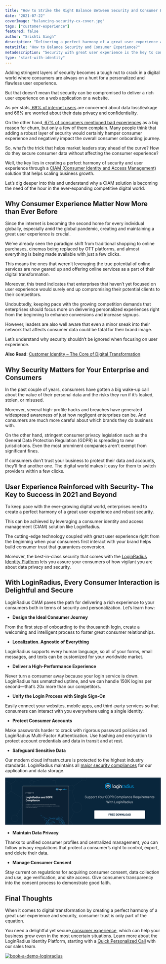 ```yaml
---
title: "How to Strike the Right Balance Between Security and Consumer Experience"
date: "2021-07-22"
coverImage: "balancing-security-cx-cover.jpg"
tags: ["customer-experience"]
featured: false
author: "Srishti Singh"
description: "Delivering a perfect harmony of a great user experience along with the highest level of security is crucial today. Let’s learn why a great user experience shouldn’t be compromised for security and how LoginRadius helps enterprises create great personalized user experiences reinforced by strict security."
metatitle: "How to Balance Security and Consumer Experience?"
metadescription: "Security with great user experience is the key to consumer success. This post portrays the importance of both aspects along with the benefits of a CIAM."
type: "start-with-identity"
---
```


Adding stringent layers of security becomes a tough nut to crack in a digital world where consumers are always on a hunt for a personalized and flawless user experience.

But that doesn’t mean that security can be compromised to deliver a rich user experience on a web application or a website.

As per stats,[ 69% of internet users](https://www.statista.com/statistics/1172265/biggest-cloud-security-concerns-in-2020/) are concerned about data loss/leakage and 66% are worried about their data privacy and confidentiality.

On the other hand,[ 67% of consumers mentioned bad experiences](https://www.huffpost.com/entry/50-important-customer-exp_b_8295772?ec_carp=6823990201176436044) as a big reason for churn, but only a few of them complain. Many people think that adding a robust layer of security would certainly hamper consumer experience and negatively impact the overall consumer onboarding journey.

So, what’s the trick that helps market leaders stay ahead of the curve? How do they secure consumer data without affecting the consumer experience?

Well, the key lies in creating a perfect harmony of security and user experience through a [CIAM (Consumer Identity and Access Management)](https://www.loginradius.com/blog/start-with-identity/customer-identity-and-access-management/) solution that helps scaling business growth.

Let’s dig deeper into this and understand why a CIAM solution is becoming the need of the hour in the ever-expanding competitive digital world.

## Why Consumer Experience Matter Now More than Ever Before

Since the internet is becoming the second home for every individual globally, especially amid the global pandemic, creating and maintaining a great user experience is crucial.

We’ve already seen the paradigm shift from traditional shopping to online purchases, cinemas being replaced by OTT platforms, and almost everything is being made available with just a few clicks.

This means the ones that weren’t leveraging the true potential of online services are now geared up and offering online services as a part of their digital transformation.

Moreover, this trend indicates that enterprises that haven’t yet focused on user experience would surely end up compromising their potential clients to their competitors.

Undoubtedly, keeping pace with the growing competition demands that enterprises should focus more on delivering personalized experiences right from the beginning to enhance conversions and increase signups.

However, leaders are also well aware that even a minor sneak into their network that affects consumer data could be fatal for their brand image.

Let’s understand why security shouldn’t be ignored when focusing on user experience.

**Also Read**: [Customer Identity – The Core of Digital Transformation](https://www.loginradius.com/resource/customer-identity-the-core-of-digital-transformation/)

## Why Security Matters for Your Enterprise and Consumers

In the past couple of years, consumers have gotten a big wake-up call about the value of their personal data and the risks they run if it’s leaked, stolen, or misused.

Moreover, several high-profile hacks and breaches have generated widespread awareness of just how negligent enterprises can be. And consumers are much more careful about which brands they do business with.

On the other hand, stringent consumer privacy legislation such as the General Data Protection Regulation (GDPR) is spreading to new jurisdictions. Even the most prominent companies aren’t exempt from significant fines.

If consumers don’t trust your business to protect their data and accounts, they’ll find another one. The digital world makes it easy for them to switch providers within a few clicks.

## User Experience Reinforced with Security- The Key to Success in 2021 and Beyond

To keep pace with the ever-growing digital world, enterprises need to create a perfect harmony of a great user experience and robust security.

This can be achieved by leveraging a consumer identity and access management (CIAM) solution like LoginRadius.

The cutting-edge technology coupled with great user experience right from the beginning when your consumers first interact with your brand helps build consumer trust that guarantees conversion.

Moreover, the best-in-class security that comes with the [LoginRadius Identity Platform](https://www.loginradius.com/) lets you assure your consumers of how vigilant you are about data privacy and security.

## With LoginRadius, Every Consumer Interaction is Delightful and Secure

LoginRadius CIAM paves the path for delivering a rich experience to your consumers both in terms of security and personalization. Let’s learn how:

- **Design the Ideal Consumer Journey**

From the first step of onboarding to the thousandth login, create a welcoming and intelligent process to foster great consumer relationships.

- **Localization. Agnostic of Everything**

LoginRadius supports every human language, so all of your forms, email messages, and texts can be customized for your worldwide market.

- **Deliver a High-Performance Experience**

Never turn a consumer away because your login service is down. LoginRadius has unmatched uptime, and we can handle 150K logins per second—that’s 20x more than our competitors.

- **Unify the Login Process with Single Sign-On**

Easily connect your websites, mobile apps, and third-party services so that consumers can interact with you everywhere using a single identity.

- **Protect Consumer Accounts**

Make passwords harder to crack with rigorous password policies and LoginRadius Multi-Factor Authentication. Use hashing and encryption to protect account credentials and data in transit and at rest.

- **Safeguard Sensitive Data**

Our modern cloud infrastructure is protected to the highest industry standards. LoginRadius maintains all [major security compliances](https://www.loginradius.com/compliances-list/) for our application and data storage.

[![LoginRadius-and-GDPR-Compliance](LoginRadius-and-GDPR-Compliance.png)](https://www.loginradius.com/resource/loginradius-and-gdpr-compliance/)

- **Maintain Data Privacy**

Thanks to unified consumer profiles and centralized management, you can follow privacy regulations that protect a consumer’s right to control, export, and delete their data.

- **Manage Consumer Consent**

Stay current on regulations for acquiring consumer consent, data collection and use, age verification, and site access. Give consumers transparency into the consent process to demonstrate good faith.

## Final Thoughts

When it comes to digital transformation by creating a perfect harmony of a great user experience and security, consumer trust is only part of the equation.

You need a delightful yet secure[ consumer experience](https://www.loginradius.com/customer-experience-solutions), which can help your business grow even in the most uncertain situations. Learn more about the LoginRadius Identity Platform, starting with a [Quick Personalized Call](https://www.loginradius.com/contact-sales/) with our sales team.

[![book-a-demo-loginradius](../assets/book-a-demo-loginradius.png)](https://www.loginradius.com/book-a-demo/)
